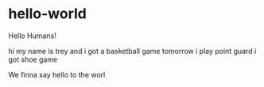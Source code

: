 # hello-world

Hello Humans!

hi my name is trey and i got a basketball game tomorrow i play point guard i got shoe game

We finna say hello to the worl
